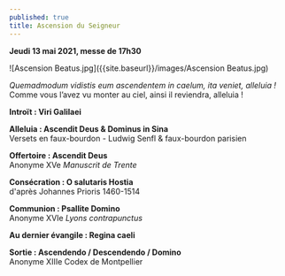 ```yaml
---
published: true
title: Ascension du Seigneur
---
```

**Jeudi 13 mai 2021, messe de 17h30**

![Ascension Beatus.jpg]({{site.baseurl}}/images/Ascension Beatus.jpg)

*Quemadmodum vidistis eum ascendentem in caelum, ita veniet, alleluia !*  
Comme vous l’avez vu monter au ciel, ainsi il reviendra, alleluia !

**Introït : Viri Galilaei**

**Alleluia : Ascendit Deus & Dominus in Sina**  
Versets en faux-bourdon - Ludwig Senfl & faux-bourdon parisien

**Offertoire : Ascendit Deus**  
Anonyme XVe *Manuscrit de Trente*

**Consécration : O salutaris Hostia**  
d'après Johannes Prioris 1460-1514

**Communion : Psallite Domino**  
Anonyme XVIe *Lyons contrapunctus*

**Au dernier évangile : Regina caeli**

**Sortie : Ascendendo / Descendendo / Domino**  
Anonyme XIIIe Codex de Montpellier
